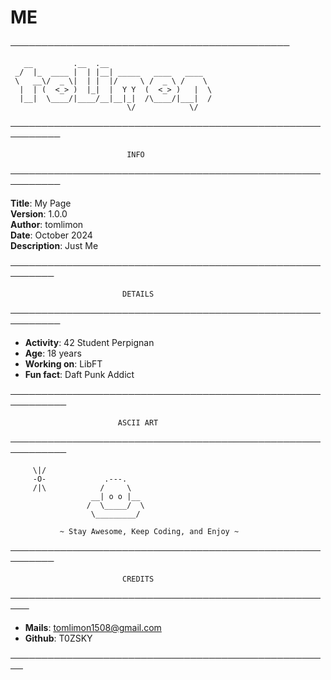 #                       ME
─────────────────────────────────────────────

       __         .__  .__
     _/  |_  ____ |  | |__| _____   ____   ____
     \   __\/  _ \|  | |  |/     \ /  _ \ /    \
      |  | (  <_> )  |_|  |  Y Y  (  <_> )   |  \
      |__|  \____/|____/__|__|_|  /\____/|___|  /
                              \/            \/

──────────────────────────────────────────────────────────

                              INFO

──────────────────────────────────────────────────────────

**Title**: My Page  
**Version**: 1.0.0  
**Author**: tomlimon  
**Date**: October 2024  
**Description**: Just Me  

─────────────────────────────────────────────────────────

                             DETAILS

──────────────────────────────────────────────────────────

- **Activity**: 42 Student Perpignan  
- **Age**: 18 years  
- **Working on**: LibFT  
- **Fun fact**: Daft Punk Addict  

───────────────────────────────────────────────────────────

                            ASCII ART

───────────────────────────────────────────────────────────

         \|/
         -O-             .---.
         /|\            /     \
                      __| o o |__
                     /  \_____/  \
                      \_________/

               ~ Stay Awesome, Keep Coding, and Enjoy ~

─────────────────────────────────────────────────────────

                             CREDITS

─────────────────────────────────────────────────────

- **Mails**: tomlimon1508@gmail.com  
- **Github**: T0ZSKY  

────────────────────────────────────────────────────
